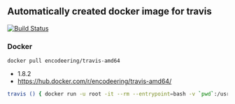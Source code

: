 ## Automatically created docker image for travis

[![Build Status](https://travis-ci.org/encodeering/docker-travis.svg?branch=master)](https://travis-ci.org/encodeering/docker-travis)

### Docker

```docker pull encodeering/travis-amd64```

- 1.8.2
- https://hub.docker.com/r/encodeering/travis-amd64/


```bash
travis () { docker run -u root -it --rm --entrypoint=bash -v `pwd`:/usr/local/src encodeering/travis-amd64:1.8.2; }
```
